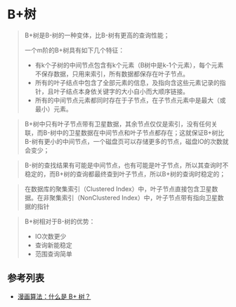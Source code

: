 # B+树
> B+树是B-树的一种变体，比B-树有更高的查询性能；
>
> 一个m阶的B+树具有如下几个特征：
> - 有k个子树的中间节点包含有k个元素（B树中是k-1个元素），每个元素不保存数据，只用来索引，所有数据都保存在叶子节点。
> - 所有的叶子结点中包含了全部元素的信息，及指向含这些元素记录的指针，且叶子结点本身依关键字的大小自小而大顺序链接。
> - 所有的中间节点元素都同时存在于子节点，在子节点元素中是最大（或最小）元素。

> B+树中只有叶子节点带有卫星数据，其余节点仅仅是索引，没有任何关联，而B-树中的卫星数据在中间节点和叶子节点都存在；这就保证B+树比B-树有更小的中间节点，一个磁盘页可以存储更多的节点，磁盘IO的次数就会变少；

> B-树的查找结果有可能是中间节点，也有可能是叶子节点，所以其查询时不稳定的，而B+树的查询都最终查到叶子节点，所以B+树的查询时稳定的；

> 在数据库的聚集索引（Clustered Index）中，叶子节点直接包含卫星数据。在非聚集索引（NonClustered Index）中，叶子节点带有指向卫星数据的指针

> B+树相对于B-树的优势：
> - IO次数更少
> - 查询新能稳定
> - 范围查询简单

## 参考列表
- [漫画算法：什么是 B+ 树？](https://www.jianshu.com/p/1f2560f0e87f)


